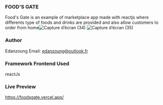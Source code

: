 ### FOOD'S GATE
Food's Gate is an example of marketplace app made with reactjs where differents type of foods and drinks are provided and also allow customers to order from home![Capture d’écran (34)](https://user-images.githubusercontent.com/57450098/194261355-ab89aee3-134f-4e07-8fa0-45d3c3e6c71c.png)
![Capture d’écran (35)](https://user-images.githubusercontent.com/57450098/194261396-41ef223a-f865-4e74-94bf-c7ab08e91ea0.png)

### Author
Edanzoung
Email: edanzoung@outlook.fr

### Framework Frontend Used
reactJs

### Live Preview
https://foodsgate.vercel.app/
